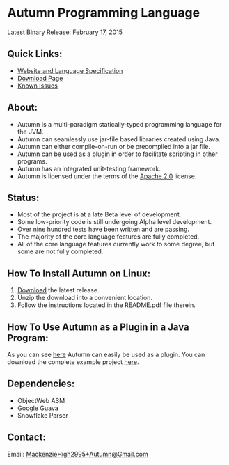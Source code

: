 Autumn Programming Language
======
Latest Binary Release: February 17, 2015

Quick Links:
------------
+ [Website and Language Specification](http://mackenzie-high.github.io/autumn/)
+ [Download Page](http://mackenzie-high.github.io/autumn/TextPage.html?page=Downloads)
+ [Known Issues](http://www.mackenziehigh.me/autumn/TextPage.html?page=Known%20Bugs)

About:
------
+ Autumn is a multi-paradigm statically-typed programming language for the JVM.
+ Autumn can seamlessly use jar-file based libraries created using Java.
+ Autumn can either compile-on-run or be precompiled into a jar file. 
+ Autumn can be used as a plugin in order to facilitate scripting in other programs.
+ Autumn has an integrated unit-testing framework. 
+ Autumn is licensed under the terms of the [Apache 2.0](http://www.apache.org/licenses/LICENSE-2.0) license. 

Status:
------
+ Most of the project is at a late Beta level of development.
+ Some low-priority code is still undergoing Alpha level development. 
+ Over nine hundred tests have been written and are passing. 
+ The majority of the core language features are fully completed.
+ All of the core language features currently work to some degree, but some are not fully completed. 

How To Install Autumn on Linux:
------------------------
1. [Download](http://mackenzie-high.github.io/autumn/TextPage.html?page=Downloads) the latest release. 
2. Unzip the download into a convenient location.  
3. Follow the instructions located in the README.pdf file therein. 

How To Use Autumn as a Plugin in a Java Program: 
----------------------------------------------
As you can see [here](http://mackenzie-high.github.io/autumn/other/How-To-Use-Autumn-As-A-Plugin/src/example/Main.java) Autumn can easily be used as a plugin.
You can download the complete example project [here](https://drive.google.com/open?id=0B2am-qoFTOsTbmRWZHl6N3R4akE&authuser=0). 

Dependencies:
-------------
+ ObjectWeb ASM
+ Google Guava
+ Snowflake Parser

Contact:
-------------
Email: MackenzieHigh2995+Autumn@Gmail.com


